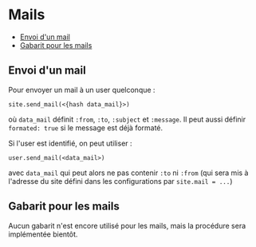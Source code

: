 # Mails

* [Envoi d'un mail](#envoiedunmail)
* [Gabarit pour les mails](#gabaritpourlesmails)

<a name='envoiedunmail'></a>

## Envoi d'un mail


Pour envoyer un mail à un user quelconque :

    site.send_mail(<{hash data_mail}>)

où `data_mail` définit `:from`, `:to`, `:subject` et `:message`. Il peut aussi définir `formated: true` si le message est déjà formaté.

Si l'user est identifié, on peut utiliser :

    user.send_mail(<data_mail>)

avec `data_mail` qui peut alors ne pas contenir `:to` ni `:from` (qui sera mis à l'adresse du site défini dans les configurations par `site.mail = ...`)


<a name='gabaritpourlesmails'></a>

## Gabarit pour les mails

Aucun gabarit n'est encore utilisé pour les mails, mais la procédure sera implémentée bientôt.
